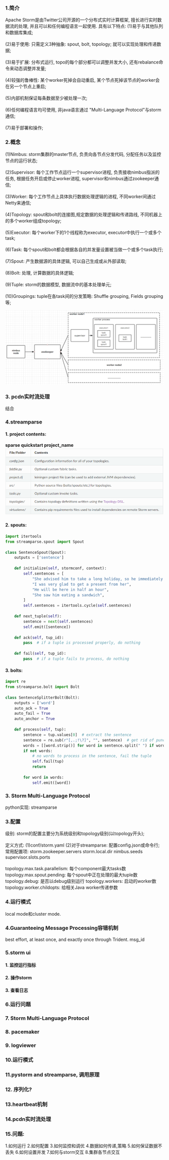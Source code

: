### 1.简介
Apache Storm是由Twitter公司开源的一个分布式实时计算框架, 擅长进行实时数据流的处理, 并且可以和任何编程语言一起使用.
具有以下特点:
(1)易于与其他队列和数据库集成;
<br><br>
(2)易于使用: 只需定义3种抽象: spout, bolt, topology; 就可以实现处理和传递数据;
<br><br>
(3)易于扩展: 分布式运行, topo的每个部分都可以调整并发大小, 还有rebalance命令来动态调整并发量;
<br><br>
(4)较强的鲁棒性: 某个worker死掉会自动重启, 某个节点死掉该节点的worker会在另一个节点上重启;
<br><br>
(5)内部机制保证每条数据至少被处理一次;
<br><br>
(6)任何编程语言均可使用, 非java语言通过 "Multi-Language Protocol"与storm通信;
<br><br>
(7)易于部署和操作;

### 2.概念
(1)Nimbus: storm集群的master节点, 负责向各节点分发代码, 分配任务以及监控节点的运行状态;
<br><br>
(2)Supervisor: 每个工作节点运行一个supervisor进程, 负责接收nimbus指派的任务, 根据任务开启或停止worker进程, supervisor和nimbus通过zookeeper通信;
<br><br>
(3)Worker: 每个工作节点上具体执行数据处理逻辑的进程, 不同worker间通过Netty来通信;
<br><br>
(4)Topology: spout和bolt的连接图,规定数据的处理逻辑和传递路线, 不同机器上的多个worker组成topology;
<br><br>
(5)Executor: 每个worker下的1个线程称为executor, executor中执行一个或多个task;
<br><br>
(6)Task: 每个spout和bolt都会根据各自的并发量设置被当做一个或多个task执行;
<br><br>
(7)Spout: 产生数据源的具体逻辑, 可以自己生成或从外部读取;
<br><br>
(8)Bolt: 处理, 计算数据的具体逻辑;
<br><br>
(9)Tuple: storm的数据模型, 数据流中的基本处理单元;
<br><br>
(10)Groupings: tuple在各task间的分发策略: Shuffle grouping, Fields grouping等;

![storm1](/assets/storm1.png)

### 3. pcdn实时流处理
结合

### 4.streamparse
#### 1. project contents:
**sparse quickstart project_name**
<br>
![contents](/assets/contents.png)
#### 2. spouts:
```python
import itertools
from streamparse.spout import Spout

class SentenceSpout(Spout):
    outputs = ['sentence']

    def initialize(self, stormconf, context):
        self.sentences = [
            "She advised him to take a long holiday, so he immediately quit work and took a trip around the world",
            "I was very glad to get a present from her",
            "He will be here in half an hour",
            "She saw him eating a sandwich",
        ]
        self.sentences = itertools.cycle(self.sentences)

    def next_tuple(self):
        sentence = next(self.sentences)
        self.emit([sentence])

    def ack(self, tup_id):
        pass  # if a tuple is processed properly, do nothing

    def fail(self, tup_id):
        pass  # if a tuple fails to process, do nothing
```
#### 3. bolts:
```python
import re
from streamparse.bolt import Bolt

class SentenceSplitterBolt(Bolt):
    outputs = ['word']
    auto_ack = True
    auto_fail = True
    auto_anchor = True

    def process(self, tup):
        sentence = tup.values[0]  # extract the sentence
        sentence = re.sub(r"[,.;!\?]", "", sentence)  # get rid of punctuation
        words = [[word.strip()] for word in sentence.split(" ") if word.strip()]
        if not words:
            # no words to process in the sentence, fail the tuple
            self.fail(tup)
            return

        for word in words:
            self.emit([word])
```
### 3. Storm Multi-Language Protocol
python实现: streamparse
### 3.配置
级别: storm的配置主要分为系统级别和topology级别(以topology开头);
<br><br>
定义方式:
(1)conf/storm.yaml
(2)对于streamparse: 配置config.json或命令行;
常用配置项:
storm.zookeeper.servers
storm.local.dir
nimbus.seeds
supervisor.slots.ports
<br><br>
topology.max.task.parallelism: 每个component最大tasks数
topology.max.spout.pending: 每个spout中正在处理的最大tuple数
topology.debug: 是否以debug级别运行
topology.workers: 启动的worker数
topology.worker.childopts: 给相关Java worker传递参数

### 4.运行模式
local mode和cluster mode.

### 4.Guaranteeing Message Processing容错机制
best effort, at least once, and exactly once through Trident.
msg_id

### 5.storm ui
#### 1. 监控运行指标
#### 2. 操作storm
#### 3. 查看日志

### 6.运行问题

### 7. Storm Multi-Language Protocol

### 8. pacemaker

### 9. logviewer

### 10.运行模式

### 11.pystorm and streamparse, 调用原理

### 12. 序列化?

### 13.heartbeat机制

### 14.pcdn实时流处理

### 15.问题:
1.如何运行
2.如何配置
3.如何监控和调优
4.数据如何传递,策略
5.如何保证数据不丢失
6.如何设置并发
7.如何与storm交互
8.集群各节点交互
